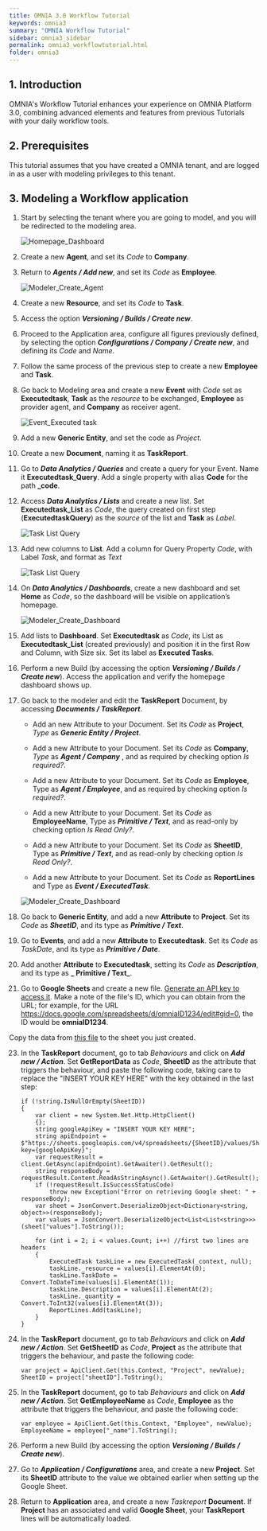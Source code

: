 ```yaml
---
title: OMNIA 3.0 Workflow Tutorial
keywords: omnia3
summary: "OMNIA Workflow Tutorial"
sidebar: omnia3_sidebar
permalink: omnia3_workflowtutorial.html
folder: omnia3
---
```


## 1. Introduction

OMNIA's Workflow Tutorial enhances your experience on OMNIA Platform 3.0, combining advanced elements and features from previous Tutorials with your daily workflow tools.

## 2. Prerequisites

This tutorial assumes that you have created a OMNIA tenant, and are logged in as a user with modeling privileges to this tenant.

## 3. Modeling a Workflow application

1. Start by selecting the tenant where you are going to model, and you will be redirected to the modeling area.

   ![Homepage_Dashboard](/images/tutorials/beginner/Modeler-Homepage.PNG)

2. Create a new **Agent**, and set its _Code_ to **Company**.
3. Return to **_Agents / Add new_**, and set its _Code_ as **Employee**.

   ![Modeler_Create_Agent](/images/tutorials/workflowtutorial/Modeler-Agent-Employee.PNG)

4. Create a new **Resource**, and set its _Code_ to **Task**.
5. Access the option **_Versioning / Builds / Create new_**.

6. Proceed to the Application area, configure all figures previously defined, by selecting the option **_Configurations / Company / Create new_**, and defining its _Code_ and _Name_.

7. Follow the same process of the previous step to create a new **Employee** and **Task**.

8. Go back to Modeling area and create a new **Event** with _Code_ set as **Executedtask**, **Task** as the _resource_ to be exchanged, **Employee** as provider agent, and **Company** as receiver agent.

   ![Event_Executed task](/images/tutorials/workflowtutorial/Event-TaskList.PNG)

9. Add a new **Generic Entity**, and set the code as _Project_.

10. Create a new **Document**, naming it as **TaskReport**.

11. Go to **_Data Analytics / Queries_** and create a query for your Event. Name it **Executedtask_Query**. Add a single property with alias **Code** for the path **\_code**.

12. Access **_Data Analytics / Lists_** and create a new list. Set **Executedtask_List** as _Code_, the query created on first step (**ExecutedtaskQuery**) as the _source_ of the list and **Task** as _Label_.

    ![Task List Query](/images/tutorials/workflowtutorial/Queries-List-Executedtask.PNG)

13. Add new columns to **List**. Add a column for Query Property _Code_, with Label _Task_, and format as _Text_

    ![Task List Query](/images/tutorials/workflowtutorial/Code-QueryList.PNG)

14. On **_Data Analytics / Dashboards_**, create a new dashboard and set **Home** as _Code_, so the dashboard will be visible on application’s homepage.

    ![Modeler_Create_Dashboard](/images/tutorials/workflowtutorial//Modeler-Create-Dashboard.PNG)

15. Add lists to **Dashboard**. Set **Executedtask** as _Code_, its List as **Executedtask_List** (created previously) and position it in the first Row and Column, with Size six. Set its label as **Executed Tasks**.

16. Perform a new Build (by accessing the option **_Versioning / Builds / Create new_**). Access the application and verify the homepage dashboard shows up.

17. Go back to the modeler and edit the **TaskReport** Document, by accessing **_Documents / TaskReport_**.

    - Add an new Attribute to your Document. Set its _Code_ as **Project**, _Type_ as **_Generic Entity / Project_**.

    - Add a new Attribute to your Document. Set its _Code_ as **Company**, _Type_ as **_Agent / Company_** , and as required by checking option _Is required?_.

    - Add a new Attribute to your Document. Set its _Code_ as **Employee**, Type as **_Agent / Employee_**, and as required by checking option _Is required?_.

    - Add a new Attribute to your Document. Set its _Code_ as **EmployeeName**, Type as **_Primitive / Text_**, and as read-only by checking option _Is Read Only?_.

    - Add a new Attribute to your Document. Set its _Code_ as **SheetID**, Type as **_Primitive / Text_**, and as read-only by checking option _Is Read Only?_.

    - Add a new Attribute to your Document. Set its _Code_ as **ReportLines** and Type as **_Event / ExecutedTask_**.

    ![Modeler_Create_Dashboard](/images/tutorials/workflowtutorial/Attribute-EmployeeName.PNG)

18. Go back to **Generic Entity**, and add a new **Attribute** to **Project**. Set its _Code_ as **_SheetID_**, and its type as **_Primitive / Text_**.

19. Go to **Events**, and add a new **Attribute** to **Executedtask**. Set its _Code_ as _TaskDate_, and its type as **_Primitive / Date_**.

20. Add another **Attribute** to **Executedtask**, setting its _Code_ as **_Description_**, and its type as **_ Primitive / Text_**.

21. Go to **Google Sheets** and create a new file. [Generate an API key to access it](https://developers.google.com/sheets/api/guides/authorizing). Make a note of the file's ID, which you can obtain from the URL; for example, for the URL https://docs.google.com/spreadsheets/d/omniaID1234/edit#gid=0, the ID would be **omniaID1234**.

Copy the data from [this file](/images/tutorials/workflowtutorial/Task-Project-01.xlsx) to the sheet you just created.

23. In the **TaskReport** document, go to tab _Behaviours_ and click on **_Add new / Action_**. Set **GetReportData** as _Code_, **SheetID** as the attribute that triggers the behaviour, and paste the following code, taking care to replace the "INSERT YOUR KEY HERE" with the key obtained in the last step:

    ```
    if (!string.IsNullOrEmpty(SheetID))
    {
        var client = new System.Net.Http.HttpClient()
        {};
        string googleApiKey = "INSERT YOUR KEY HERE";
        string apiEndpoint = $"https://sheets.googleapis.com/v4/spreadsheets/{SheetID}/values/Sheet1?key={googleApiKey}";
        var requestResult = client.GetAsync(apiEndpoint).GetAwaiter().GetResult();
        string responseBody = requestResult.Content.ReadAsStringAsync().GetAwaiter().GetResult();
        if (!requestResult.IsSuccessStatusCode)
            throw new Exception("Error on retrieving Google sheet: " + responseBody);
        var sheet = JsonConvert.DeserializeObject<Dictionary<string, object>>(responseBody);
        var values = JsonConvert.DeserializeObject<List<List<string>>>(sheet["values"].ToString());

        for (int i = 2; i < values.Count; i++) //first two lines are headers
        {
            ExecutedTask taskLine = new ExecutedTask(_context, null);
            taskLine._resource = values[i].ElementAt(0);
            taskLine.TaskDate = Convert.ToDateTime(values[i].ElementAt(1));
            taskLine.Description = values[i].ElementAt(2);
            taskLine._quantity = Convert.ToInt32(values[i].ElementAt(3));
            ReportLines.Add(taskLine);
        }
    }
    ```

24. In the **TaskReport** document, go to tab _Behaviours_ and click on **_Add new / Action_**. Set **GetSheetID** as _Code_, **Project** as the attribute that triggers the behaviour, and paste the following code:

    ```
    var project = ApiClient.Get(this.Context, "Project", newValue);
    SheetID = project["sheetID"].ToString();
    ```

25. In the **TaskReport** document, go to tab _Behaviours_ and click on **_Add new / Action_**. Set **GetEmployeeName** as _Code_, **Employee** as the attribute that triggers the behaviour, and paste the following code:

    ```
    var employee = ApiClient.Get(this.Context, "Employee", newValue);
    EmployeeName = employee["_name"].ToString();
    ```

26. Perform a new Build (by accessing the option **_Versioning / Builds / Create new_**).

27. Go to **_Application / Configurations_** area, and create a new **Project**. Set its **SheetID** attribute to the value we obtained earlier when setting up the Google Sheet.

28. Return to **Application** area, and create a new _Taskreport_ **Document**. If **Project** has an associated and valid **Google Sheet**, your **TaskReport** lines will be automatically loaded.

